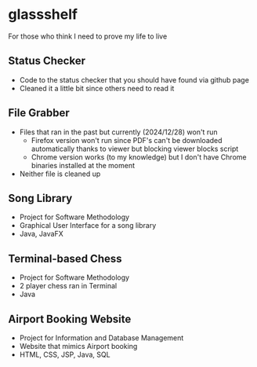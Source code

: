 # glassshelf
For those who think I need to prove my life to live

## Status Checker 
- Code to the status checker that you should have found via github page
- Cleaned it a little bit since others need to read it

## File Grabber
- Files that ran in the past but currently (2024/12/28) won't run
  - Firefox version won't run since PDF's can't be downloaded automatically thanks to viewer but blocking viewer blocks script
  - Chrome version works (to my knowledge) but I don't have Chrome binaries installed at the moment
- Neither file is cleaned up

## Song Library 
- Project for Software Methodology
- Graphical User Interface for a song library
- Java, JavaFX

## Terminal-based Chess
- Project for Software Methodology
- 2 player chess ran in Terminal
- Java

## Airport Booking Website
- Project for Information and Database Management
- Website that mimics Airport booking
- HTML, CSS, JSP, Java, SQL
